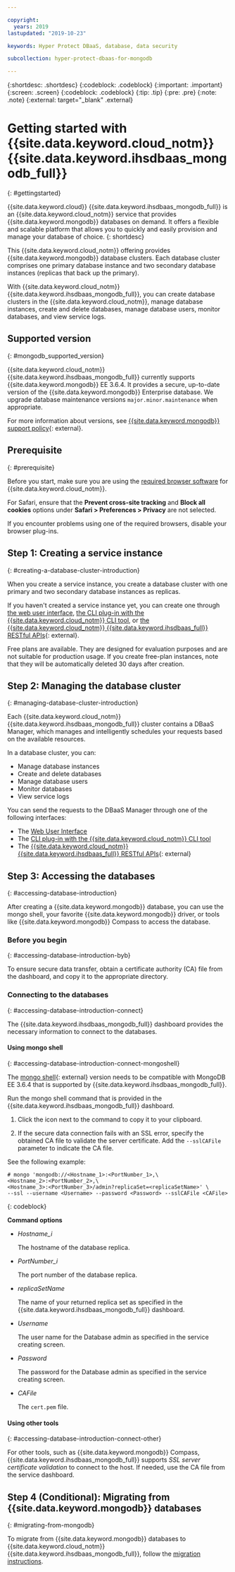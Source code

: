 ```yaml
---

copyright:
  years: 2019
lastupdated: "2019-10-23"

keywords: Hyper Protect DBaaS, database, data security

subcollection: hyper-protect-dbaas-for-mongodb

---
```


{:shortdesc: .shortdesc}
{:codeblock: .codeblock}
{:important: .important}
{:screen: .screen}
{:codeblock: .codeblock}
{:tip: .tip}
{:pre: .pre}
{:note: .note}
{:external: target="_blank" .external}

# Getting started with {{site.data.keyword.cloud_notm}} {{site.data.keyword.ihsdbaas_mongodb_full}}
{: #gettingstarted}

{{site.data.keyword.cloud}} {{site.data.keyword.ihsdbaas_mongodb_full}} is an {{site.data.keyword.cloud_notm}} service that provides {{site.data.keyword.mongodb}} databases on demand. It offers a flexible and scalable platform that allows you to quickly and easily provision and manage your database of choice.
{: shortdesc}

This {{site.data.keyword.cloud_notm}} offering provides {{site.data.keyword.mongodb}} database clusters. Each database cluster comprises one primary database instance and two secondary database instances (replicas that back up the primary).

With {{site.data.keyword.cloud_notm}} {{site.data.keyword.ihsdbaas_mongodb_full}}, you can create database clusters in the {{site.data.keyword.cloud_notm}}, manage database instances, create and delete databases, manage database users, monitor databases, and view service logs.

## Supported version
{: #mongodb_supported_version}

{{site.data.keyword.cloud_notm}} {{site.data.keyword.ihsdbaas_mongodb_full}} currently supports {{site.data.keyword.mongodb}} EE 3.6.4. It provides a secure, up-to-date version of the {{site.data.keyword.mongodb}} Enterprise database. We upgrade database maintenance versions `major.minor.maintenance` when appropriate.

For more information about versions, see [{{site.data.keyword.mongodb}} support policy](https://www.mongodb.com/support-policy){: external}.

## Prerequisite
{: #prerequisite}

Before you start, make sure you are using the [required browser software](/docs/overview?topic=overview-prereqs-platform) for {{site.data.keyword.cloud_notm}}.

For Safari, ensure that the **Prevent cross-site tracking** and **Block all cookies** options under **Safari > Preferences > Privacy** are not selected.

If you encounter problems using one of the required browsers, disable your browser plug-ins.

## Step 1: Creating a service instance
{: #creating-a-database-cluster-introduction}

When you create a service instance, you create a database cluster with one primary and two secondary database instances as replicas. 

If you haven't created a service instance yet, you can create one through [the web user interface](/docs/services/hyper-protect-dbaas-for-mongodb?topic=hyper-protect-dbaas-for-mongodb-dbaas_webui_service), [the CLI plug-in with the {{site.data.keyword.cloud_notm}} CLI tool](/docs/services/hyper-protect-dbaas-for-mongodb?topic=hyper-protect-dbaas-for-mongodb-install-dbaas-cli-plugin), or [the {{site.data.keyword.cloud_notm}} {{site.data.keyword.ihsdbaas_full}} RESTful APIs](/apidocs/hyperp-dbaas){: external}.

Free plans are available. They are designed for evaluation purposes and are not suitable for production usage. If you create free-plan instances, note that they will be automatically deleted 30 days after creation.

##  Step 2: Managing the database cluster
{: #managing-database-cluster-introduction}

Each {{site.data.keyword.cloud_notm}} {{site.data.keyword.ihsdbaas_mongodb_full}} cluster contains a DBaaS Manager, which manages and
intelligently schedules your requests based on the available resources.

In a database cluster, you can:
- Manage database instances
- Create and delete databases
- Manage database users
- Monitor databases
- View service logs

You can send the requests to the DBaaS Manager through one of the following interfaces:

- The [Web User Interface](/docs/services/hyper-protect-dbaas-for-mongodb?topic=hyper-protect-dbaas-for-mongodb-dbaas_webui_service)
- The [CLI plug-in with the {{site.data.keyword.cloud_notm}} CLI tool](/docs/services/hyper-protect-dbaas-for-mongodb?topic=hyper-protect-dbaas-for-mongodb-install-dbaas-cli-plugin)
- The [{{site.data.keyword.cloud_notm}} {{site.data.keyword.ihsdbaas_full}} RESTful APIs](/apidocs/hyperp-dbaas){: external}

## Step 3: Accessing the databases
{: #accessing-database-introduction}

After creating a {{site.data.keyword.mongodb}} database, you can use the mongo shell, your favorite {{site.data.keyword.mongodb}} driver, or tools like {{site.data.keyword.mongodb}} Compass to access the database.

### Before you begin
{: #accessing-database-introduction-byb}

To ensure secure data transfer, obtain a certificate authority (CA) file from the dashboard, and copy it to the appropriate directory.

### Connecting to the databases
{: #accessing-database-introduction-connect}

The {{site.data.keyword.ihsdbaas_mongodb_full}} dashboard provides the necessary information to connect to the databases.

#### Using mongo shell
{: #accessing-database-introduction-connect-mongoshell}

The [mongo shell](https://docs.mongodb.com/manual/reference/program/mongo/index.html){: external} version needs to be compatible with MongoDB EE 3.6.4 that is supported by {{site.data.keyword.ihsdbaas_mongodb_full}}.

Run the mongo shell command that is provided in the {{site.data.keyword.ihsdbaas_mongodb_full}} dashboard. 

1. Click the icon next to the command to copy it to your clipboard.

2. If the secure data connection fails with an SSL error, specify the obtained CA file to validate the server certificate. Add the `--sslCAFile` parameter to indicate the CA file.

See the following example:

```
# mongo 'mongodb://<Hostname_1>:<PortNumber_1>,\
<Hostname_2>:<PortNumber_2>,\
<Hostname_3>:<PortNumber_3>/admin?replicaSet=<replicaSetName>' \
--ssl --username <Username> --password <Password> --sslCAFile <CAFile>
```
{: codeblock}

**Command options**

- *Hostname_i*

  The hostname of the database replica.

- *PortNumber_i*

  The port number of the database replica.

- *replicaSetName*

  The name of your returned replica set as specified in the {{site.data.keyword.ihsdbaas_mongodb_full}} dashboard.

- *Username*

  The user name for the Database admin as specified in the service creating screen.

- *Password*

  The password for the Database admin as specified in the service creating screen.

- *CAFile*

  The `cert.pem` file.

#### Using other tools
{: #accessing-database-introduction-connect-other}

For other tools, such as {{site.data.keyword.mongodb}} Compass, {{site.data.keyword.ihsdbaas_mongodb_full}} supports *SSL server certificate validation* to connect to the host. If needed, use the CA file from the service dashboard.

## Step 4 (Conditional): Migrating from {{site.data.keyword.mongodb}} databases
{: #migrating-from-mongodb}

To migrate from {{site.data.keyword.mongodb}} databases to {{site.data.keyword.cloud_notm}} {{site.data.keyword.ihsdbaas_mongodb_full}}, follow the [migration instructions](/docs/services/hyper-protect-dbaas-for-mongodb?topic=hyper-protect-dbaas-for-mongodb-migration_mongodb).
